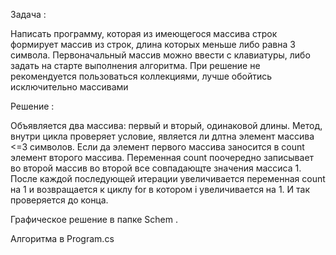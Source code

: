 Задача :

Написать программу, которая из имеющегося массива строк формирует массив из строк, 
длина которых меньше либо равна 3 символа. Первоначальный массив можно ввести с клавиатуры, 
либо задать на старте выполнения алгоритма. При решение не рекомендуется пользоваться коллекциями, лучше обойтись исключительно массивами

Решение :

Объявляется два массива: первый и вторый, одинаковой длины. Метод,  внутри цикла проверяет условие, является ли длтна элемент массива <=3 символов.
Если да элемент первого массива заносится в count элемент второго массива.
Переменная count поочередно записывает во второй массив во второй все совпадающте значения массиса 1. 
После каждой последующей итерации увеличивается переменная count на 1 и возвращается к циклу for в котором i увеличивается на 1.
И так проверяется до конца.

Графическое решение в папке Schem .

Алгоритма в Program.cs
